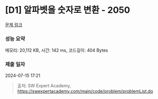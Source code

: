 # [D1] 알파벳을 숫자로 변환 - 2050 

[문제 링크](https://swexpertacademy.com/main/code/problem/problemDetail.do?contestProbId=AV5QLGxKAzQDFAUq) 

### 성능 요약

메모리: 20,112 KB, 시간: 142 ms, 코드길이: 404 Bytes

### 제출 일자

2024-07-15 17:21



> 출처: SW Expert Academy, https://swexpertacademy.com/main/code/problem/problemList.do
